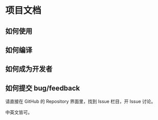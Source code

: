 # 项目文档

## 如何使用

## 如何编译

## 如何成为开发者

## 如何提交 bug/feedback

请直接在 GitHub 的 Repository 界面里，找到 Issue 栏目，开 Issue 讨论。

中英文皆可。
